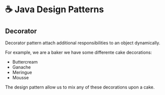 # ☕ Java Design Patterns

## Decorator

Decorator pattern attach additional responsibilities to an object dynamically. 

For example, we are a baker we have some differente cake decorations: 

- Buttercream
- Ganache
- Meringue
- Mousse

The design pattern allow us to mix any of these decorations upon a cake.